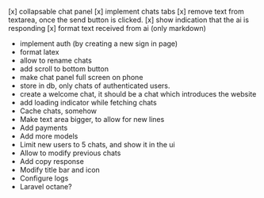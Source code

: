[x] collapsable chat panel
[x] implement chats tabs
[x] remove text from textarea, once the send button is clicked.
[x] show indication that the ai is responding
[x] format text received from ai (only markdown)
- implement auth (by creating a new sign in page)
- format latex
- allow to rename chats
- add scroll to bottom button
- make chat panel full screen on phone
- store in db, only chats of authenticated users.
- create a welcome chat, it should be a chat which introduces the website
- add loading indicator while fetching chats
- Cache chats, somehow
- Make text area bigger, to allow for new lines
- Add payments
- Add more models
- Limit new users to 5 chats, and show it in the ui
- Allow to modify previous chats
- Add copy response
- Modify title bar and icon
- Configure logs
- Laravel octane?
